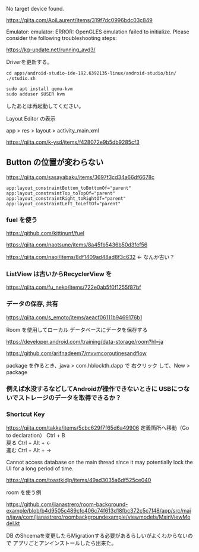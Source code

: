 No target device found.

https://qiita.com/AoiLaurent/items/319f7dc0996bdc03c849


Emulator: emulator: ERROR: OpenGLES emulation failed to initialize. Please consider the following troubleshooting steps:

https://kg-update.net/running_avd3/

Driverを更新する。



```
cd apps/android-studio-ide-192.6392135-linux/android-studio/bin/
./studio.sh
```

```
sudo apt install qemu-kvm
sudo adduser $USER kvm
```

したあとは再起動してください。

Layout Editor の表示

app > res > layout > activity_main.xml 

https://qiita.com/k-ysd/items/f428072e9b5db9285cf3


## Button の位置が変わらない

https://qiita.com/sasayabaku/items/3697f3cd34a66df6678c

```
app:layout_constraintBottom_toBottomOf="parent"
app:layout_constraintTop_toTopOf="parent"
app:layout_constraintRight_toRightOf="parent"
app:layout_constraintLeft_toLeftOf="parent"
```


### fuel を使う

https://github.com/kittinunf/fuel

https://qiita.com/naotsune/items/8a45fb5436b50d3fef56


https://qiita.com/naoi/items/8df1409ad48ad8f3c632  ← なんか古い？


### ListView は古いからRecyclerView を

https://qiita.com/fu_neko/items/722e0ab5f0f1255f87bf

### データの保存, 共有

https://qiita.com/s_emoto/items/aeacf06111b9469176b1

Room を使用してローカル データベースにデータを保存する

https://developer.android.com/training/data-storage/room?hl=ja

https://github.com/arifnadeem7/mvvmcoroutinesandflow

package を作るとき、java > com.hblockth.dapp で 右クリック して、New > package

### 例えば水没するなどしてAndroidが操作できないときに USBにつないでストレージのデータを取得できるか？

### Shortcut Key

https://qiita.com/takke/items/5cbc629f7f65d6a49906
定義箇所へ移動（Go to declaration）	Ctrl + B	
戻る	Ctrl + Alt + ←	
進む	Ctrl + Alt + →

Cannot access database on the main thread since it may potentially lock the UI for a long period of time.

https://qiita.com/toastkidjp/items/49ad3035a6df525ce040

room を使う例

https://github.com/jianastrero/room-background-example/blob/b4d9505c489cfc406c74f613d18fbc372c5c7f48/app/src/main/java/com/jianastrero/roombackgroundexample/viewmodels/MainViewModel.kt



DB のShcemaを変更したらMigrationする必要があるらしいがよくわからないので
アプリごとアンインストールしたら出来た。
